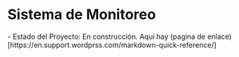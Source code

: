 <h1> Sistema de Monitoreo </h1>
- Estado del Proyecto: En construcción.
Aqui hay (pagina de enlace)[https://en.support.wordprss.com/markdown-quick-reference/]
